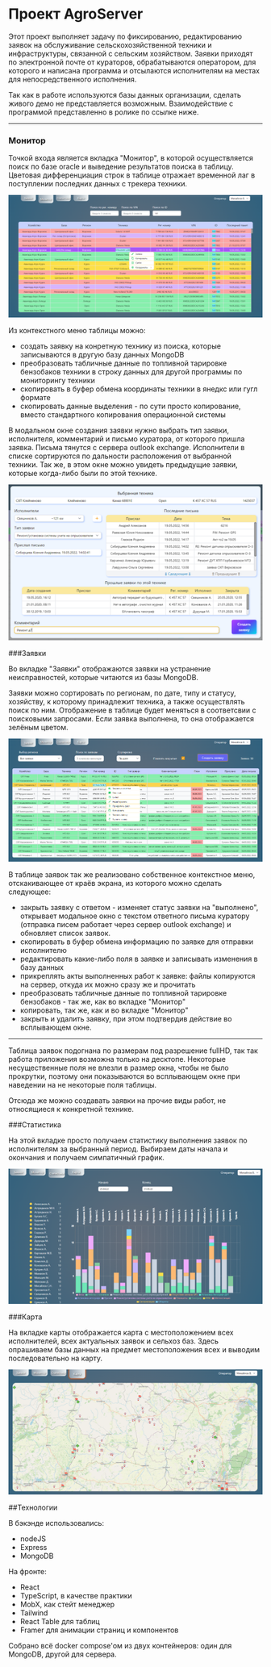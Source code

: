 # Проект AgroServer
 
Этот проект выполняет задачу по фиксированию, редактированию заявок на обслуживание сельскохозяйственной техники и  инфраструктуры, связанной с сельским хозяйством. Заявки приходят по электронной почте от кураторов, обрабатываются оператором, для которого и написана программа и отсылаются исполнителям на местах для непосредственного исполнения.


Так как в работе используются базы данных организации, сделать живого демо не представляется возможным. Взаимодействие с программой представленно в ролике по ссылке ниже.

***

### Монитор

Точкой входа является вкладка "Монитор", в которой осуществляется поиск по базе oracle и выведение результатов поиска в таблицу. Цветовая дифференциация строк в таблице отражает временной лаг в поступлении последних данных с трекера техники.

![монитор](./client/public/monitor.png)

Из контекстного меню таблицы можно:
* создать заявку на конретную технику из поиска, которые записываются в другую базу данных MongoDB
* преобразовать табличные данные по топливной тарировке бензобаков техники в строку данных для другой программы по мониторингу техники
* скопировать в буфер обмена координаты техники в янедкс или гугл формате
* скопировать данные выделения - по сути просто копирование, вместо стандартного копирования операционной системы
  
В модальном окне создания заявки нужно выбрать тип заявки, исполнителя, комментарий и письмо куратора, от которого пришла заявка. Письма тянутся с сервера outlook exchange. 
Исполнители в списке сортируются по дальности расположения от выбранной техники.
Так же, в этом окне можно увидеть предыдущие заявки, которые когда-либо были по этой технике.

![создание заявки](./client/public/create_request.png)

###Заявки

Во вкладке "Заявки" отображаются заявки на устранение неисправностей, которые читаются из базы MongoDB.

Заявки можно сортировать по регионам, по дате, типу и статусу, хозяйству, к которому принадлежит техника, а также осуществлять поиск по ним. Отображение в таблице будет меняться в соответсвии с поисковыми запросами. Если заявка выполнена, то она отображается зелёным цветом.

![список заявок](./client/public/requests.png)

В таблице заявок так же реализовано собственное контекстное меню, отскакивающее от краёв экрана, из которого можно сделать следующее: 

* закрыть заявку с ответом - изменяет статус заявки на "выполнено", открывает модальное окно с текстом ответного письма куратору (отправка писем работает через сервер outlook exchange) и обновляет список заявок.
* скопировать в буфер обмена информацию по заявке для отправки исполнителю
* редактировать какие-либо поля в заявке и записывать изменения в базу данных
* прикреплять акты выполненных работ к заявке: файлы копируются на сервер, откуда их можно сразу же и прочитать
* преобразовать табличные данные по топливной тарировке бензобаков  - так же, как во вкладке "Монитор"
* копировать, так же, как и во вкладке "Монитор"
* закрыть и удалить заявку, при этом подтвердив действие во всплывающем окне.

***

Таблица заявок подогнана по размерам под разрешение fullHD, так так работа приложения возможна только на десктопе. Некоторые несущественные поля не влезли в размер окна, чтобы не было прокрутки, поэтому они показываются во всплывающем окне при наведении на не некоторые поля таблицы.

Отсюда же можно создавать заявки на прочие виды работ, не относящиеся к конкретной технике.

###Статистика

На этой вкладке просто получаем статистику выполнения заявок по исполнителям за выбранный период.
Выбираем даты начала и окончания и получаем симпатичный график.

![статистика](./client/public/statistics.png)


###Карта

На вкладке карты отображается карта с местоположением всех исполнителей, всех актуальных заявок и сельхоз баз. Здесь опрашиваем базы данных на предмет местоположения всех и выводим последовательно на карту.

![карта](./client/public/map.png)

##Технологии

В бэкэнде использовались:

* nodeJS
* Express
* MongoDB

На фронте:

* React
* TypeScript, в качестве практики
* MobX, как стейт менеджер
* Tailwind
* React Table для таблиц
* Framer для анимации страниц и компонентов


Собрано всё docker compose'ом из двух контейнеров: один для MongoDB, другой для сервера.